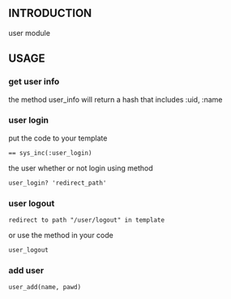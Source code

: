 ## INTRODUCTION

user module


## USAGE

### get user info

the method user_info will return a hash that includes :uid, :name

### user login

put the code to your template

	== sys_inc(:user_login)

the user whether or not login using method

	user_login? 'redirect_path'

### user logout

	redirect to path "/user/logout" in template

or use the method in your code

	user_logout

### add user

	user_add(name, pawd)
